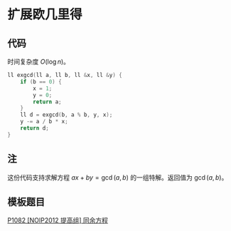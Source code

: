 # 扩展欧几里得

## 代码

时间复杂度 $O(\log n)$。

```cpp
ll exgcd(ll a, ll b, ll &x, ll &y) {
    if (b == 0) {
        x = 1;
        y = 0;
        return a;
    }
    ll d = exgcd(b, a % b, y, x);
    y -= a / b * x;
    return d;
}
```

## 注

这份代码支持求解方程 $ax+by=\gcd(a,b)$ 的一组特解。返回值为 $\gcd(a,b)$。

## 模板题目

[P1082 [NOIP2012 提高组] 同余方程](https://www.luogu.com.cn/problem/P1082)